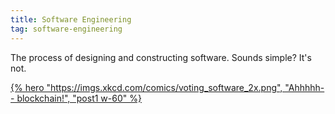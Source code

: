 ```yaml
---
title: Software Engineering
tag: software-engineering
---
```


The process of designing and constructing software. Sounds simple? It's not.

[{% hero "https://imgs.xkcd.com/comics/voting_software_2x.png", "Ahhhhh-- blockchain!", "post1 w-60" %}](https://xkcd.com/2030/)
